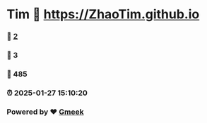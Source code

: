 # Tim :link: https://ZhaoTim.github.io 
### :page_facing_up: [2](https://ZhaoTim.github.io/tag.html) 
### :speech_balloon: 3 
### :hibiscus: 485 
### :alarm_clock: 2025-01-27 15:10:20 
### Powered by :heart: [Gmeek](https://github.com/Meekdai/Gmeek)
